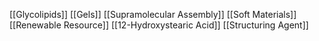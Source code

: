 [[Glycolipids]]
[[Gels]]
[[Supramolecular Assembly]]
[[Soft Materials]]
[[Renewable Resource]]
[[12-Hydroxystearic Acid]]
[[Structuring Agent]]
